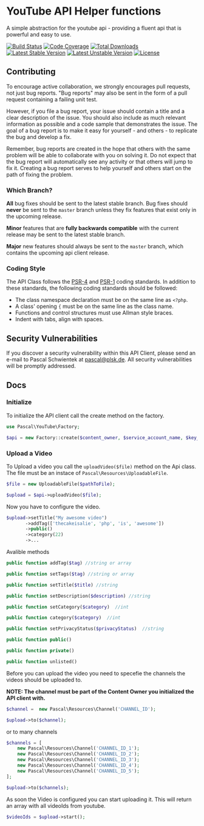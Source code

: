 # YouTube API Helper functions


A simple abstraction for the youtube api - providing a fluent api that is powerful and easy to use.

[![Build Status](https://img.shields.io/badge/build-passing-green.svg?style=flat-square)](#)
[![Code Coverage](https://img.shields.io/badge/coverage-0%-red.svg?style=flat-square)](#)
[![Total Downloads](https://img.shields.io/badge/downloads-0-blue.svg?style=flat-square)](#)
[![Latest Stable Version](https://img.shields.io/badge/stable-v1.0.0-green.svg?style=flat-square)](#)
[![Latest Unstable Version](https://img.shields.io/badge/unstable-v2.0--dev-orange.svg?style=flat-square)](#)
[![License](https://img.shields.io/badge/license-Apache_2.0-lightgrey.svg?style=flat-square)](#)

## Contributing

To encourage active collaboration, we strongly encourages pull requests, not just bug reports. "Bug reports" may also be sent in the form of a pull request containing a failing unit test.

However, if you file a bug report, your issue should contain a title and a clear description of the issue. You should also include as much relevant information as possible and a code sample that demonstrates the issue. The goal of a bug report is to make it easy for yourself - and others - to replicate the bug and develop a fix.

Remember, bug reports are created in the hope that others with the same problem will be able to collaborate with you on solving it. Do not expect that the bug report will automatically see any activity or that others will jump to fix it. Creating a bug report serves to help yourself and others start on the path of fixing the problem.

### Which Branch?

**All** bug fixes should be sent to the latest stable branch. Bug fixes should **never** be sent to the `master` branch unless they fix features that exist only in the upcoming release.

**Minor** features that are **fully backwards compatible** with the current release may be sent to the latest stable branch.

**Major** new features should always be sent to the `master` branch, which contains the upcoming api client release.

### Coding Style

The API Class follows the [PSR-4](https://github.com/php-fig/fig-standards/blob/master/accepted/PSR-4-autoloader.md) and [PSR-1](https://github.com/php-fig/fig-standards/blob/master/accepted/PSR-1-basic-coding-standard.md) coding standards. In addition to these standards, the following coding standards should be followed:

- The class namespace declaration must be on the same line as `<?php`.
- A class' opening `{` must be on the same line as the class name.
- Functions and control structures must use Allman style braces.
- Indent with tabs, align with spaces.

## Security Vulnerabilities

If you discover a security vulnerability within this API Client, please send an e-mail to Pascal Schwientek at pascal@plsk.de. All security vulnerabilities will be promptly addressed.


## Docs


### Initialize

To initialize the API client call the create method on the factory.

```php
use Pascal\YouTube\Factory;

$api = new Factory::create($content_owner, $service_account_name, $key_file);

```

### Upload a Video

To Upload a video you call the ```uploadVideo($file)``` method on the Api class. The file must be an instace of ```Pascal\Resources\UploadableFile```.

```php
$file = new UploadableFile($pathToFile);

$upload = $api->uploadVideo($file);

```

Now you have to configure the video.

```php
$upload->setTitle("My awesome video")
       ->addTag(['thecakeisalie', 'php', 'is', 'awesome'])
       ->public()
       ->category(22)
       ->...
```

Avalible methods

```php
public function addTag($tag) //string or array

public function setTags($tag) //string or array

public function setTitle($title) //string

public function setDescription($description) //string

public function setCategory($category)  //int

public function category($category)  //int

public function setPrivacyStatus($privacyStatus)  //string

public function public()

public function private()

public function unlisted()
```

Before you can upload the video you need to specefie the channels the videos should be uploaded to.

**NOTE: The channel must be part of the Content Owner you initialized the API client with.**

```php
$channel =  new Pascal\Resources\Channel('CHANNEL_ID');

$upload->to($channel);
```

or to many channels

```php
$channels = [
    new Pascal\Resources\Channel('CHANNEL_ID_1');
    new Pascal\Resources\Channel('CHANNEL_ID_2');
    new Pascal\Resources\Channel('CHANNEL_ID_3');
    new Pascal\Resources\Channel('CHANNEL_ID_4');
    new Pascal\Resources\Channel('CHANNEL_ID_5');
];

$upload->to($channels);

```


As soon the Video is configured you can start uploading it. This will return an array with all videoIds from youtube.

```php
$videoIds = $upload->start();

```